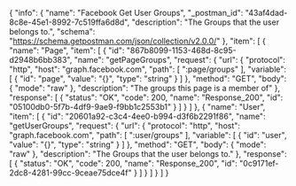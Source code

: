 {
  "info": {
    "name": "Facebook Get User Groups",
    "_postman_id": "43af4dad-8c8e-45e1-8992-7c519ffa6d8d",
    "description": "The Groups that the user belongs to.",
    "schema": "https://schema.getpostman.com/json/collection/v2.0.0/"
  },
  "item": [
    {
      "name": "Page",
      "item": [
        {
          "id": "867b8099-1153-468d-8c95-d2948b6bb383",
          "name": "getPageGroups",
          "request": {
            "url": {
              "protocol": "http",
              "host": "graph.facebook.com",
              "path": [
                ":page/groups"
              ],
              "variable": [
                {
                  "id": "page",
                  "value": "{}",
                  "type": "string"
                }
              ]
            },
            "method": "GET",
            "body": {
              "mode": "raw"
            },
            "description": "The groups this page is a member of"
          },
          "response": [
            {
              "status": "OK",
              "code": 200,
              "name": "Response_200",
              "id": "05100db0-5f7b-4df9-9ae9-f9bb1c2553b1"
            }
          ]
        }
      ]
    },
    {
      "name": "User",
      "item": [
        {
          "id": "20601a92-c3c4-4ee0-b994-d3f6b2291f86",
          "name": "getUserGroups",
          "request": {
            "url": {
              "protocol": "http",
              "host": "graph.facebook.com",
              "path": [
                ":user/groups"
              ],
              "variable": [
                {
                  "id": "user",
                  "value": "{}",
                  "type": "string"
                }
              ]
            },
            "method": "GET",
            "body": {
              "mode": "raw"
            },
            "description": "The Groups that the user belongs to."
          },
          "response": [
            {
              "status": "OK",
              "code": 200,
              "name": "Response_200",
              "id": "0c9171ef-2dc8-4281-99cc-9ceae75dce4f"
            }
          ]
        }
      ]
    }
  ]
}